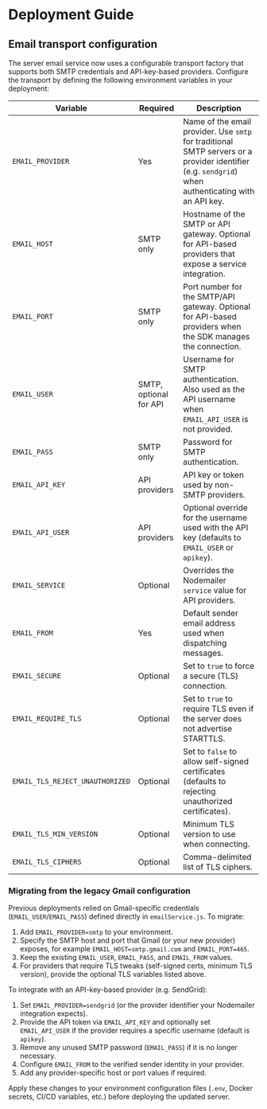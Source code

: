 # Deployment Guide

## Email transport configuration

The server email service now uses a configurable transport factory that supports both SMTP credentials and API-key-based providers. Configure the transport by defining the following environment variables in your deployment:

| Variable | Required | Description |
| --- | --- | --- |
| `EMAIL_PROVIDER` | Yes | Name of the email provider. Use `smtp` for traditional SMTP servers or a provider identifier (e.g. `sendgrid`) when authenticating with an API key. |
| `EMAIL_HOST` | SMTP only | Hostname of the SMTP or API gateway. Optional for API-based providers that expose a service integration. |
| `EMAIL_PORT` | SMTP only | Port number for the SMTP/API gateway. Optional for API-based providers when the SDK manages the connection. |
| `EMAIL_USER` | SMTP, optional for API | Username for SMTP authentication. Also used as the API username when `EMAIL_API_USER` is not provided. |
| `EMAIL_PASS` | SMTP only | Password for SMTP authentication. |
| `EMAIL_API_KEY` | API providers | API key or token used by non-SMTP providers. |
| `EMAIL_API_USER` | API providers | Optional override for the username used with the API key (defaults to `EMAIL_USER` or `apikey`). |
| `EMAIL_SERVICE` | Optional | Overrides the Nodemailer `service` value for API providers. |
| `EMAIL_FROM` | Yes | Default sender email address used when dispatching messages. |
| `EMAIL_SECURE` | Optional | Set to `true` to force a secure (TLS) connection. |
| `EMAIL_REQUIRE_TLS` | Optional | Set to `true` to require TLS even if the server does not advertise STARTTLS. |
| `EMAIL_TLS_REJECT_UNAUTHORIZED` | Optional | Set to `false` to allow self-signed certificates (defaults to rejecting unauthorized certificates). |
| `EMAIL_TLS_MIN_VERSION` | Optional | Minimum TLS version to use when connecting. |
| `EMAIL_TLS_CIPHERS` | Optional | Comma-delimited list of TLS ciphers. |

### Migrating from the legacy Gmail configuration

Previous deployments relied on Gmail-specific credentials (`EMAIL_USER`/`EMAIL_PASS`) defined directly in `emailService.js`. To migrate:

1. Add `EMAIL_PROVIDER=smtp` to your environment.
2. Specify the SMTP host and port that Gmail (or your new provider) exposes, for example `EMAIL_HOST=smtp.gmail.com` and `EMAIL_PORT=465`.
3. Keep the existing `EMAIL_USER`, `EMAIL_PASS`, and `EMAIL_FROM` values.
4. For providers that require TLS tweaks (self-signed certs, minimum TLS version), provide the optional TLS variables listed above.

To integrate with an API-key-based provider (e.g. SendGrid):

1. Set `EMAIL_PROVIDER=sendgrid` (or the provider identifier your Nodemailer integration expects).
2. Provide the API token via `EMAIL_API_KEY` and optionally set `EMAIL_API_USER` if the provider requires a specific username (default is `apikey`).
3. Remove any unused SMTP password (`EMAIL_PASS`) if it is no longer necessary.
4. Configure `EMAIL_FROM` to the verified sender identity in your provider.
5. Add any provider-specific host or port values if required.

Apply these changes to your environment configuration files (`.env`, Docker secrets, CI/CD variables, etc.) before deploying the updated server.
